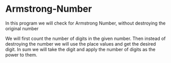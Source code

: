 # Armstrong-Number
In this program we will check for Armstrong Number, without destroying the original number 

We will first count the number of digits in the given number. 
Then instead of destroying the number we will use the place values and get the desired digit.
In sum we will take the digit and apply the number of digits as the power to them.
